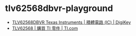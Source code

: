 tlv62568dbvr-playground
=======================
- [TLV62568DBVR Texas Instruments | 積體電路 (IC) | DigiKey](https://www.digikey.hk/zh/products/detail/texas-instruments/TLV62568DBVR/6588886?srsltid=AfmBOooD6Y0X98b_X_djsUFi4CbygT7LKA3VW5DGmkJYnHefmRZibGXq)
- [TLV62568 | 購買 TI 零件 | TI.com](https://www.ti.com/product/zh-tw/TLV62568/part-details/TLV62568DBVR)
